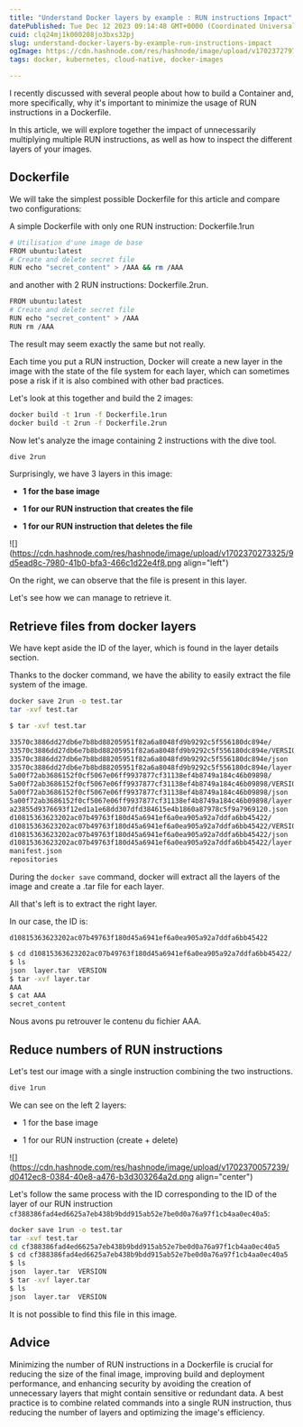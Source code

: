 ```yaml
---
title: "Understand Docker layers by example : RUN instructions Impact"
datePublished: Tue Dec 12 2023 09:14:48 GMT+0000 (Coordinated Universal Time)
cuid: clq24mj1k000208jo3bxs32pj
slug: understand-docker-layers-by-example-run-instructions-impact
ogImage: https://cdn.hashnode.com/res/hashnode/image/upload/v1702372797530/dcaebe38-50eb-438e-ace7-3fe49ae96bca.png
tags: docker, kubernetes, cloud-native, docker-images

---
```


I recently discussed with several people about how to build a Container and, more specifically, why it's important to minimize the usage of RUN instructions in a Dockerfile.

In this article, we will explore together the impact of unnecessarily multiplying multiple RUN instructions, as well as how to inspect the different layers of your images.

## Dockerfile

We will take the simplest possible Dockerfile for this article and compare two configurations:

A simple Dockerfile with only one RUN instruction: Dockerfile.1run

```bash
# Utilisation d'une image de base
FROM ubuntu:latest
# Create and delete secret file 
RUN echo "secret_content" > /AAA && rm /AAA
```

and another with 2 RUN instructions: Dockerfile.2run.

```bash
FROM ubuntu:latest
# Create and delete secret file 
RUN echo "secret_content" > /AAA 
RUN rm /AAA
```

The result may seem exactly the same but not really.

Each time you put a RUN instruction, Docker will create a new layer in the image with the state of the file system for each layer, which can sometimes pose a risk if it is also combined with other bad practices.

Let's look at this together and build the 2 images:

```bash
docker build -t 1run -f Dockerfile.1run 
docker build -t 2run -f Dockerfile.2run
```

Now let's analyze the image containing 2 instructions with the dive tool.

```bash
dive 2run
```

Surprisingly, we have 3 layers in this image:

* **1 for the base image**
    
* **1 for our RUN instruction that creates the file**
    
* **1 for our RUN instruction that deletes the file**
    

![](https://cdn.hashnode.com/res/hashnode/image/upload/v1702370273325/9d5ead8c-7980-41b0-bfa3-466c1d22e4f8.png align="left")

On the right, we can observe that the file is present in this layer.

Let's see how we can manage to retrieve it.

## Retrieve files from docker layers

We have kept aside the ID of the layer, which is found in the layer details section.

Thanks to the docker command, we have the ability to easily extract the file system of the image.

```bash
docker save 2run -o test.tar
tar -xvf test.tar 

$ tar -xvf test.tar 

33570c3886dd27db6e7b8bd88205951f82a6a8048fd9b9292c5f556180dc894e/
33570c3886dd27db6e7b8bd88205951f82a6a8048fd9b9292c5f556180dc894e/VERSION
33570c3886dd27db6e7b8bd88205951f82a6a8048fd9b9292c5f556180dc894e/json
33570c3886dd27db6e7b8bd88205951f82a6a8048fd9b9292c5f556180dc894e/layer.tar
5a00f72ab3686152f0cf5067e06ff9937877cf31138ef4b8749a184c46b09898/
5a00f72ab3686152f0cf5067e06ff9937877cf31138ef4b8749a184c46b09898/VERSION
5a00f72ab3686152f0cf5067e06ff9937877cf31138ef4b8749a184c46b09898/json
5a00f72ab3686152f0cf5067e06ff9937877cf31138ef4b8749a184c46b09898/layer.tar
a23855d9376693f12ed1a1e68dd307dfd384615e4b1860a87978c5f9a7969120.json
d10815363623202ac07b49763f180d45a6941ef6a0ea905a92a7ddfa6bb45422/
d10815363623202ac07b49763f180d45a6941ef6a0ea905a92a7ddfa6bb45422/VERSION
d10815363623202ac07b49763f180d45a6941ef6a0ea905a92a7ddfa6bb45422/json
d10815363623202ac07b49763f180d45a6941ef6a0ea905a92a7ddfa6bb45422/layer.tar
manifest.json
repositories
```

During the `docker save` command, docker will extract all the layers of the image and create a .tar file for each layer.

All that's left is to extract the right layer.

In our case, the ID is:

`d10815363623202ac07b49763f180d45a6941ef6a0ea905a92a7ddfa6bb45422`

```bash
$ cd d10815363623202ac07b49763f180d45a6941ef6a0ea905a92a7ddfa6bb45422/
$ ls 
json  layer.tar  VERSION
$ tar -xvf layer.tar 
AAA
$ cat AAA 
secret_content
```

Nous avons pu retrouver le contenu du fichier AAA.

## Reduce numbers of RUN instructions

Let's test our image with a single instruction combining the two instructions.

```bash
dive 1run
```

We can see on the left 2 layers:

* 1 for the base image
    
* 1 for our RUN instruction (create + delete)
    

![](https://cdn.hashnode.com/res/hashnode/image/upload/v1702370057239/d0412ec8-0384-40e8-a476-b3d303264a2d.png align="center")

Let's follow the same process with the ID corresponding to the ID of the layer of our RUN instruction `cf388386fad4ed6625a7eb438b9bdd915ab52e7be0d0a76a97f1cb4aa0ec40a5`:

```bash
docker save 1run -o test.tar 
tar -xvf test.tar 
cd cf388386fad4ed6625a7eb438b9bdd915ab52e7be0d0a76a97f1cb4aa0ec40a5
$ cd cf388386fad4ed6625a7eb438b9bdd915ab52e7be0d0a76a97f1cb4aa0ec40a5
$ ls 
json  layer.tar  VERSION
$ tar -xvf layer.tar
$ ls 
json  layer.tar  VERSION
```

It is not possible to find this file in this image.

## Advice

Minimizing the number of RUN instructions in a Dockerfile is crucial for reducing the size of the final image, improving build and deployment performance, and enhancing security by avoiding the creation of unnecessary layers that might contain sensitive or redundant data. A best practice is to combine related commands into a single RUN instruction, thus reducing the number of layers and optimizing the image's efficiency.